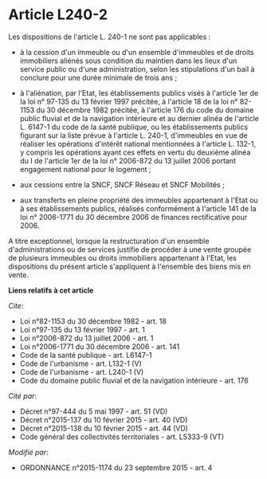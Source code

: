 # Article L240-2

Les dispositions de l'article L. 240-1 ne sont pas applicables :

- à la cession d'un immeuble ou d'un ensemble d'immeubles et de droits immobiliers aliénés sous condition du maintien dans
les lieux d'un service public ou d'une administration, selon les stipulations d'un bail à conclure pour une durée minimale de
trois ans ;

- à l'aliénation, par l'Etat, les établissements publics visés à l'article 1er de la loi n° 97-135 du 13 février 1997
précitée, à l'article 18 de la loi n° 82-1153 du 30 décembre 1982 précitée, à l'article 176 du code du domaine public fluvial
et de la navigation intérieure et au dernier alinéa de l'article L. 6147-1 du code de la santé publique, ou les
établissements publics figurant sur la liste prévue à l'article L. 240-1, d'immeubles en vue de réaliser les opérations
d'intérêt national mentionnées à l'article L. 132-1, y compris les opérations ayant ces effets en vertu du deuxième alinéa du
I de l'article 1er de la loi n° 2006-872 du 13 juillet 2006 portant engagement national pour le logement ;

- aux cessions entre la SNCF, SNCF Réseau et SNCF Mobilités ;

- aux transferts en pleine propriété des immeubles appartenant à l'Etat ou à ses établissements publics, réalisés
conformément à l'article 141 de la loi n° 2006-1771 du 30 décembre 2006 de finances rectificative pour 2006. 

A titre exceptionnel, lorsque la restructuration d'un ensemble d'administrations ou de services justifie de procéder à une
vente groupée de plusieurs immeubles ou droits immobiliers appartenant à l'Etat, les dispositions du présent article
s'appliquent à l'ensemble des biens mis en vente.

**Liens relatifs à cet article**

_Cite_:

  - Loi n°82-1153 du 30 décembre 1982 - art. 18
  - Loi n°97-135 du 13 février 1997 - art. 1
  - Loi n°2006-872 du 13 juillet 2006 - art. 1
  - Loi n°2006-1771 du 30 décembre 2006 - art. 141
  - Code de la santé publique - art. L6147-1
  - Code de l'urbanisme - art. L132-1 (V)
  - Code de l'urbanisme - art. L240-1 (V)
  - Code du domaine public fluvial et de la navigation intérieure - art. 176

_Cité par_:

  - Décret n°97-444 du 5 mai 1997 - art. 51 (VD)
  - Décret n°2015-137 du 10 février 2015 - art. 40 (VD)
  - Décret n°2015-138 du 10 février 2015 - art. 44 (VD)
  - Code général des collectivités territoriales - art. L5333-9 (VT)

_Modifié par_:

  - ORDONNANCE n°2015-1174 du 23 septembre 2015 - art. 4
